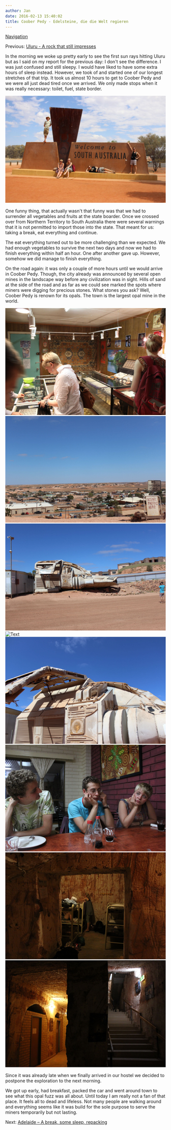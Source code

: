 ```yaml
---
author: Jan
date: 2016-02-13 15:40:02
title: Coober Pedy - Edelsteine, die die Welt regieren
---
```


[Navigation](/posts/30-der-stuart-highway/)

Previous: [Uluru - A rock that still impresses](../day_09)

In the morning we woke up pretty early to see the first sun rays hitting Uluru
but as I said on my report for the previous day: I don't see the
difference. I was just confused and still sleepy. I would have liked to have
some extra hours of sleep instead. However, we took of and started one of our
longest stretches of that trip. It took us almost 10 hours to get to Coober
Pedy and we were all just dead tired once we arrived. We only made stops when
it was really necessary: toilet, fuel, state border.

![Text](images/border.jpg)

One funny thing, that actually wasn't that funny was that we had to
surrender all vegetables and fruits at the state boarder. Once we crossed over
from Northern Territory to South Australia there were several warnings that it
is not permitted to import those into the state. That meant for us: taking a
break, eat everything and continue.

The eat everything turned out to be more challenging than we expected. We had
enough vegetables to survive the next two days and now we had to finish
everything within half an hour. One after another gave up. However, somehow we
did manage to finish everything.

On the road again: it was only a couple of more hours until we would arrive in
Coober Pedy. Though, the city already was announced by several open mines in
the landscape way before any civilization was in sight. Hills of sand at the
side of the road and as far as we could see marked the spots where miners were
digging for precious stones. What stones you ask? Well, Coober Pedy is renown
for its opals. The town is the largest opal mine in the world.

![Text](images/opals.jpg)
![Text](images/view.jpg)
![Text](images/pitch_black1.jpg)
![Text](images/pitch_black2.jpg)
![Text](images/pitch_black3.jpg)
![Text](images/pizza.jpg)
![Text](images/room.jpg)
![Text](images/hostel.jpg)

Since it was already late when we finally arrived in our hostel we decided to
postpone the exploration to the next morning.

We got up early, had breakfast, packed the car and went around town to see what
this opal fuzz was all about. Until today I am really not a fan of that place.
It feels all to dead and lifeless. Not many people are walking around and
everything seems like it was build for the sole purpose to serve the miners
temporarily but not lasting.

Next: [Adelaide – A break, some sleep, repacking](../day_11)
